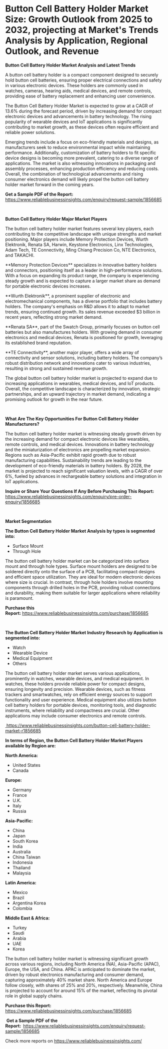 <p><h1>Button Cell Battery Holder Market Size: Growth Outlook from 2025 to 2032, projecting at Market's Trends Analysis by Application, Regional Outlook, and Revenue</h1></p><p><strong>Button Cell Battery Holder Market Analysis and Latest Trends</strong></p>
<p><p>A button cell battery holder is a compact component designed to securely hold button cell batteries, ensuring proper electrical connections and safety in various electronic devices. These holders are commonly used in watches, cameras, hearing aids, medical devices, and remote controls, providing ease of battery replacement and enhancing user convenience. </p><p>The Button Cell Battery Holder Market is expected to grow at a CAGR of 13.6% during the forecast period, driven by increasing demand for compact electronic devices and advancements in battery technology. The rising popularity of wearable devices and IoT applications is significantly contributing to market growth, as these devices often require efficient and reliable power solutions. </p><p>Emerging trends include a focus on eco-friendly materials and designs, as manufacturers seek to reduce environmental impact while maintaining performance. Additionally, customization of battery holders to fit specific device designs is becoming more prevalent, catering to a diverse range of applications. The market is also witnessing innovations in packaging and assembly processes, enhancing production efficiency and reducing costs. Overall, the combination of technological advancements and rising consumer electronics demand will likely propel the button cell battery holder market forward in the coming years.</p></p>
<p><strong>Get a Sample PDF of the Report:&nbsp;</strong> <a href="https://www.reliablebusinessinsights.com/enquiry/request-sample/1856685?utm_campaign=2238&utm_medium=2&utm_source=Github&utm_content=ia&utm_term=06042025&utm_id=button-cell-battery-holder">https://www.reliablebusinessinsights.com/enquiry/request-sample/1856685</a></p>
<p>&nbsp;</p>
<p><strong>Button Cell Battery Holder Major Market Players</strong></p>
<p><p>The button cell battery holder market features several key players, each contributing to the competitive landscape with unique strengths and market positioning. Major players include Memory Protection Devices, Wurth Elektronik, Renata SA, Harwin, Keystone Electronics, Linx Technologies, Adam Tech, TE Connectivity, Ming Chiang Precision Co, NTE Electronics, and TAKACHI.</p><p>**Memory Protection Devices** specializes in innovative battery holders and connectors, positioning itself as a leader in high-performance solutions. With a focus on expanding its product range, the company is experiencing steady growth and is expected to capture a larger market share as demand for portable electronic devices increases.</p><p>**Wurth Elektronik**, a prominent supplier of electronic and electromechanical components, has a diverse portfolio that includes battery holders. The company's emphasis on R&D allows it to adapt to market trends, ensuring continued growth. Its sales revenue exceeded $3 billion in recent years, reflecting strong market demand.</p><p>**Renata SA**, part of the Swatch Group, primarily focuses on button cell batteries but also manufactures holders. With growing demand in consumer electronics and medical devices, Renata is positioned for growth, leveraging its established brand reputation.</p><p>**TE Connectivity**, another major player, offers a wide array of connectivity and sensor solutions, including battery holders. The company’s robust distribution network and innovations cater to various industries, resulting in strong and sustained revenue growth.</p><p>The global button cell battery holder market is projected to expand due to increasing applications in wearables, medical devices, and IoT products. Overall, the competitive landscape is characterized by innovation, strategic partnerships, and an upward trajectory in market demand, indicating a promising outlook for growth in the near future.</p></p>
<p>&nbsp;</p>
<p><strong>What Are The Key Opportunities For Button Cell Battery Holder Manufacturers?</strong></p>
<p><p>The button cell battery holder market is witnessing steady growth driven by the increasing demand for compact electronic devices like wearables, remote controls, and medical devices. Innovations in battery technology and the miniaturization of electronics are propelling market expansion. Regions such as Asia-Pacific exhibit rapid growth due to robust manufacturing capabilities. Sustainability trends are leading to the development of eco-friendly materials in battery holders. By 2028, the market is projected to reach significant valuation levels, with a CAGR of over 6%, fueled by advances in rechargeable battery solutions and integration in IoT applications.</p></p>
<p><strong>Inquire or Share Your Questions If Any Before Purchasing This Report:</strong> <a href="https://www.reliablebusinessinsights.com/enquiry/pre-order-enquiry/1856685?utm_campaign=2238&utm_medium=2&utm_source=Github&utm_content=ia&utm_term=06042025&utm_id=button-cell-battery-holder">https://www.reliablebusinessinsights.com/enquiry/pre-order-enquiry/1856685</a></p>
<p>&nbsp;</p>
<p><strong>Market Segmentation</strong></p>
<p><strong>The Button Cell Battery Holder Market Analysis by types is segmented into:</strong></p>
<p><ul><li>Surface Mount</li><li>Through Hole</li></ul></p>
<p><p>The button cell battery holder market can be categorized into surface mount and through hole types. Surface mount holders are designed to be soldered directly onto the surface of a PCB, facilitating compact designs and efficient space utilization. They are ideal for modern electronic devices where size is crucial. In contrast, through hole holders involve mounting components through drilled holes in the PCB, providing robust connections and durability, making them suitable for larger applications where reliability is paramount.</p></p>
<p><strong>Purchase this Report:&nbsp;</strong><a href="https://www.reliablebusinessinsights.com/purchase/1856685?utm_campaign=2238&utm_medium=2&utm_source=Github&utm_content=ia&utm_term=06042025&utm_id=button-cell-battery-holder">https://www.reliablebusinessinsights.com/purchase/1856685</a></p>
<p>&nbsp;</p>
<p><strong>The Button Cell Battery Holder Market Industry Research by Application is segmented into:</strong></p>
<p><ul><li>Watch</li><li>Wearable Device</li><li>Medical Equipment</li><li>Others</li></ul></p>
<p><p>The button cell battery holder market serves various applications, prominently in watches, wearable devices, and medical equipment. In watches, these holders provide reliable power for compact designs, ensuring longevity and precision. Wearable devices, such as fitness trackers and smartwatches, rely on efficient energy sources to support functionality and user experience. Medical equipment also utilizes button cell battery holders for portable devices, monitoring tools, and diagnostic instruments, where reliability and compactness are crucial. Other applications may include consumer electronics and remote controls.</p></p>
<p><a href="https://www.reliablebusinessinsights.com/button-cell-battery-holder-market-r1856685?utm_campaign=2238&utm_medium=2&utm_source=Github&utm_content=ia&utm_term=06042025&utm_id=button-cell-battery-holder">&nbsp;https://www.reliablebusinessinsights.com/button-cell-battery-holder-market-r1856685</a></p>
<p><strong>In terms of Region, the Button Cell Battery Holder Market Players available by Region are:</strong></p>
<p>
    <p> <strong> North America: </strong>
        <ul>
            <li>United States</li>
            <li>Canada</li>
        </ul>
        </p> 
    <p> <strong> Europe: </strong>
        <ul>
            <li>Germany</li>
            <li>France</li>
            <li>U.K.</li>
            <li>Italy</li>
            <li>Russia</li>
        </ul>
        </p> 
    <p> <strong> Asia-Pacific: </strong>
        <ul>
            <li>China</li>
            <li>Japan</li>
            <li>South Korea</li>
            <li>India</li>
            <li>Australia</li>
            <li>China Taiwan</li>
            <li>Indonesia</li>
            <li>Thailand</li>
            <li>Malaysia</li>
        </ul>
        </p> 
    <p> <strong> Latin America: </strong>
        <ul>
            <li>Mexico</li>
            <li>Brazil</li>
            <li>Argentina Korea</li>
            <li>Colombia</li>
        </ul>
        </p> 
    <p> <strong> Middle East & Africa: </strong>
        <ul>
            <li>Turkey</li>
            <li>Saudi</li>
            <li>Arabia</li>
            <li>UAE</li>
            <li>Korea</li>
        </ul>
    </p>
    </p>
<p><p>The button cell battery holder market is witnessing significant growth across various regions, including North America (NA), Asia-Pacific (APAC), Europe, the USA, and China. APAC is anticipated to dominate the market, driven by robust electronics manufacturing and consumer demand, capturing approximately 40% market share. North America and Europe follow closely, with shares of 25% and 20%, respectively. Meanwhile, China is projected to account for around 15% of the market, reflecting its pivotal role in global supply chains.</p></p>
<p><strong>Purchase this Report: </strong><a href="https://www.reliablebusinessinsights.com/purchase/1856685?utm_campaign=2238&utm_medium=2&utm_source=Github&utm_content=ia&utm_term=06042025&utm_id=button-cell-battery-holder">https://www.reliablebusinessinsights.com/purchase/1856685</a></p>
<p>&nbsp;<strong>Get a Sample PDF of the Report:&nbsp;&nbsp;</strong><a href="https://www.reliablebusinessinsights.com/enquiry/request-sample/1856685?utm_campaign=2238&utm_medium=2&utm_source=Github&utm_content=ia&utm_term=06042025&utm_id=button-cell-battery-holder">https://www.reliablebusinessinsights.com/enquiry/request-sample/1856685</a></p>
<p><strong></strong></p>
<p>Check more reports on <a href="https://www.reliablebusinessinsights.com/?utm_campaign=2238&utm_medium=2&utm_source=Github&utm_content=ia&utm_term=06042025&utm_id=button-cell-battery-holder">https://www.reliablebusinessinsights.com/</a></p>